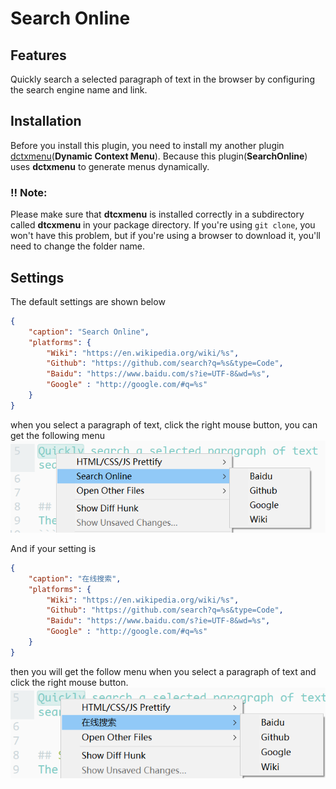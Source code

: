 # Search Online

## Features
Quickly search a selected paragraph of text in the browser by configuring the search engine name and link.


## Installation
Before you install this plugin, you need to install my another plugin [dctxmenu](https://github.com/absop/dctxmenu)(**Dynamic Context Menu**). Because this plugin(**SearchOnline**) uses **dctxmenu** to generate menus dynamically.

### !! Note:
Please make sure that **dtcxmenu** is installed correctly in a subdirectory called **dtcxmenu** in your package directory. If you're using `git clone`, you won't have this problem, but if you're using a browser to download it, you'll need to change the folder name.


## Settings
The default settings are shown below
```json
{
    "caption": "Search Online",
    "platforms": {
        "Wiki": "https://en.wikipedia.org/wiki/%s",
        "Github": "https://github.com/search?q=%s&type=Code",
        "Baidu": "https://www.baidu.com/s?ie=UTF-8&wd=%s",
        "Google" : "http://google.com/#q=%s"
    }
}
```
when you select a paragraph of text, click the right mouse button, you can get the following menu
![](image/en.png)

And if your setting is
```json
{
    "caption": "在线搜索",
    "platforms": {
        "Wiki": "https://en.wikipedia.org/wiki/%s",
        "Github": "https://github.com/search?q=%s&type=Code",
        "Baidu": "https://www.baidu.com/s?ie=UTF-8&wd=%s",
        "Google" : "http://google.com/#q=%s"
    }
}
```
then you will get the follow menu when you select a paragraph of text and click the right mouse button.
![](image/cn.png)
